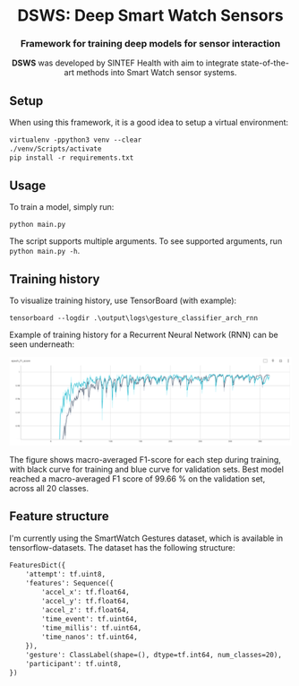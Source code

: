 <div align="center">
<h1 align="center">DSWS: Deep Smart Watch Sensors</h1>
<h3 align="center">Framework for training deep models for sensor interaction</h3>
 
**DSWS** was developed by SINTEF Health with aim to integrate state-of-the-art methods into Smart Watch sensor systems.
</div>


## Setup

When using this framework, it is a good idea to setup a virtual environment:
```
virtualenv -ppython3 venv --clear
./venv/Scripts/activate
pip install -r requirements.txt
```

## Usage

To train a model, simply run:
```
python main.py
```

The script supports multiple arguments. To see supported arguments, run `python main.py -h`.

## Training history

To visualize training history, use TensorBoard (with example):
```
tensorboard --logdir .\output\logs\gesture_classifier_arch_rnn
```

Example of training history for a Recurrent Neural Network (RNN) can be seen underneath:

<img src="assets/RNN_training_curve.png">

The figure shows macro-averaged F1-score for each step during training, with black curve for training and blue curve for validation sets.
Best model reached a macro-averaged F1 score of 99.66 % on the validation set, across all 20 classes.

## Feature structure

I'm currently using the SmartWatch Gestures dataset,
which is available in tensorflow-datasets. The dataset has the
following structure:
```
FeaturesDict({
    'attempt': tf.uint8,
    'features': Sequence({
        'accel_x': tf.float64,
        'accel_y': tf.float64,
        'accel_z': tf.float64,
        'time_event': tf.uint64,
        'time_millis': tf.uint64,
        'time_nanos': tf.uint64,
    }),
    'gesture': ClassLabel(shape=(), dtype=tf.int64, num_classes=20),
    'participant': tf.uint8,
})
```
